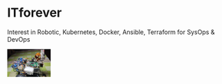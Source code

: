 # ITforever
Interest in Robotic, Kubernetes, Docker, Ansible, Terraform for SysOps & DevOps

<img src="./Wall-e_Docs/wall-e.png" width="100"/>
